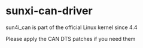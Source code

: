 sunxi-can-driver
================

sun4i_can is part of the official Linux kernel since 4.4

Please apply the CAN DTS patches if you need them

